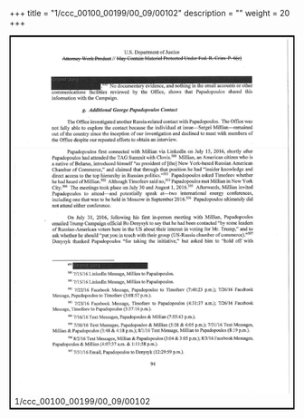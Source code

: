 +++
title = "1/ccc_00100_00199/00_09/00102"
description = ""
weight = 20
+++

<table style="border:2px solid black;max-width:800px;max-height:800px;" 
><tr><td>
<img class="center-fit-jpg"
src="/jpg_/jpg_mueller_report_searchable_102.jpg">
1/ccc_00100_00199/00_09/00102
</img></td></tr></table>
